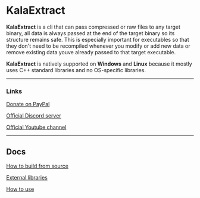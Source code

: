 # KalaExtract

**KalaExtract** is a cli that can pass compressed or raw files to any target binary, all data is always passed at the end of the target binary so its structure remains safe. This is especially important for executables so that they don't need to be recompiled whenever you modify or add new data or remove existing data youve already passed to that target executable.

**KalaExtract** is natively supported on **Windows** and **Linux** because it mostly uses C++ standard libraries and no OS-specific libraries.

---

### Links

[Donate on PayPal](https://www.paypal.com/donate/?hosted_button_id=QWG8SAYX5TTP6)

[Official Discord server](https://discord.gg/jkvasmTND5)

[Official Youtube channel](https://youtube.com/greenlaser)

---

## Docs

[How to build from source](docs/build_from_source.md)

[External libraries](docs/external_libraries.md)

[How to use](docs/spec_1_0.md)
